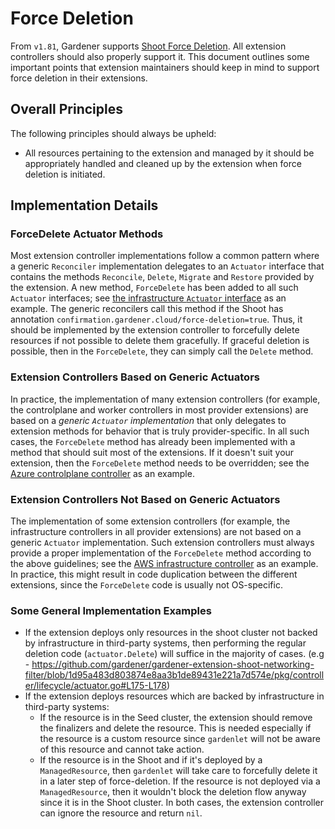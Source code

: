 # Force Deletion

From `v1.81`, Gardener supports [Shoot Force Deletion](../usage/operating_through_annotations/shoot_operations.md#force-deletion). All extension controllers should also properly support it. This document outlines some important points that extension maintainers should keep in mind to support force deletion in their extensions.

## Overall Principles

The following principles should always be upheld:

* All resources pertaining to the extension and managed by it should be appropriately handled and cleaned up by the extension when force deletion is initiated.

## Implementation Details

### ForceDelete Actuator Methods

Most extension controller implementations follow a common pattern where a generic `Reconciler` implementation delegates to an `Actuator` interface that contains the methods `Reconcile`, `Delete`, `Migrate` and `Restore` provided by the extension. A new method, `ForceDelete` has been added to all such `Actuator` interfaces; see [the infrastructure `Actuator` interface](../../extensions/pkg/controller/infrastructure/actuator.go) as an example. The generic reconcilers call this method if the Shoot has annotation `confirmation.gardener.cloud/force-deletion=true`. Thus, it should be implemented by the extension controller to forcefully delete resources if not possible to delete them gracefully. If graceful deletion is possible, then in the `ForceDelete`, they can simply call the `Delete` method.

### Extension Controllers Based on Generic Actuators

In practice, the implementation of many extension controllers (for example, the controlplane and worker controllers in most provider extensions) are based on a *generic `Actuator` implementation* that only delegates to extension methods for behavior that is truly provider-specific. In all such cases, the `ForceDelete` method has already been implemented with a method that should suit most of the extensions. If it doesn't suit your extension, then the `ForceDelete` method needs to be overridden; see the [Azure controlplane controller](https://github.com/gardener/gardener-extension-provider-azure/tree/master/pkg/controller/controlplane) as an example.

### Extension Controllers Not Based on Generic Actuators

The implementation of some extension controllers (for example, the infrastructure controllers in all provider extensions) are not based on a generic `Actuator` implementation. Such extension controllers must always provide a proper implementation of the `ForceDelete` method according to the above guidelines; see the [AWS infrastructure controller](https://github.com/gardener/gardener-extension-provider-aws/tree/master/pkg/controller/infrastructure) as an example. In practice, this might result in code duplication between the different extensions, since the `ForceDelete` code is usually not OS-specific.

### Some General Implementation Examples
- If the extension deploys only resources in the shoot cluster not backed by infrastructure in third-party systems, then performing the regular deletion code (`actuator.Delete`) will suffice in the majority of cases. (e.g - https://github.com/gardener/gardener-extension-shoot-networking-filter/blob/1d95a483d803874e8aa3b1de89431e221a7d574e/pkg/controller/lifecycle/actuator.go#L175-L178)
- If the extension deploys resources which are backed by infrastructure in third-party systems:
  - If the resource is in the Seed cluster, the extension should remove the finalizers and delete the resource. This is needed especially if the resource is a custom resource since `gardenlet` will not be aware of this resource and cannot take action.
  - If the resource is in the Shoot and if it's deployed by a `ManagedResource`, then `gardenlet` will take care to forcefully delete it in a later step of force-deletion. If the resource is not deployed via a `ManagedResource`, then it wouldn't block the deletion flow anyway since it is in the Shoot cluster. In both cases, the extension controller can ignore the resource and return `nil`.
